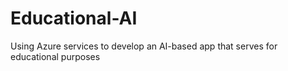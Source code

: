 # Educational-AI
Using Azure services to develop an AI-based app that serves for educational purposes

